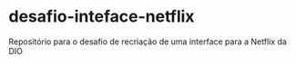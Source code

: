 # desafio-inteface-netflix
Repositório para o desafio de recriação de uma interface para a Netflix da DIO
